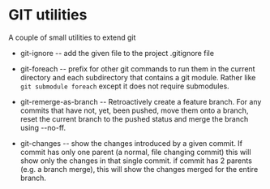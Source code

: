 GIT utilities
=============

A couple of small utilities to extend git


* git-ignore --  add the given file to the project .gitignore file

* git-foreach -- prefix for other git commands to run them in the
  current directory and each subdirectory that contains a git module.
  Rather like `git submodule foreach` except it does not require
  submodules.

* git-remerge-as-branch -- Retroactively create a feature branch.
  For any commits that have not, yet, been pushed, move them onto a
  branch, reset the current branch to the pushed status and merge the
  branch using --no-ff.

* git-changes -- show the changes introduced by a given commit.  If
  commit has only one parent (a normal, file changing commit) this
  will show only the changes in that single commit.  if commit has 2
  parents (e.g. a branch merge), this will show the changes merged for
  the entire branch.
